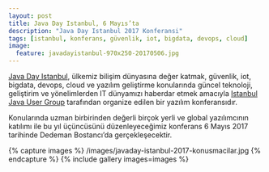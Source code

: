 ```yaml
---
layout: post
title: Java Day Istanbul, 6 Mayıs’ta
description: "Java Day Istanbul 2017 Konferansi"
tags: [istanbul, konferans, güvenlik, iot, bigdata, devops, cloud]
image:
  feature: javadayistanbul-970x250-20170506.jpg
---
```


[Java Day Istanbul](http://javaday.istanbul/), ülkemiz bilişim dünyasına değer katmak, güvenlik, iot, bigdata, devops, cloud ve yazılım geliştirme konularında güncel teknoloji, geliştirim ve yönelimlerden IT dünyamızı haberdar etmek amacıyla [Istanbul Java User Group](http://www.meetup.com/Istanbul-Java-User-Group/) tarafından organize edilen bir yazılım konferansıdır.

Konularında uzman birbirinden değerli birçok yerli ve global yazılımcının katılımı ile bu yıl üçüncüsünü düzenleyeceğimiz konferans 6 Mayıs 2017 tarihinde Dedeman Bostancı’da gerçekleşecektir.

{% capture images %}
	/images/javaday-istanbul-2017-konusmacilar.jpg
{% endcapture %}
{% include gallery images=images %}